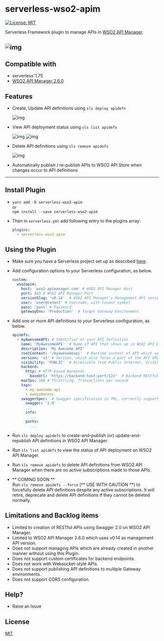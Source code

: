 serverless-wso2-apim
====================
[![License: MIT](https://img.shields.io/badge/License-MIT-yellow.svg)](https://opensource.org/licenses/MIT)

Serverless Framework plugin to manage APIs in [WSO2 API Manager](https://wso2.com/api-management/).  

![img](https://iili.io/duP1Zx.png)
---

## Compatible with
* serverlessˆ1.75
* [WSO2 API Manager 2.6.0](https://docs.wso2.com/display/AM260/)

## Features
* Create, Update API definitions using `sls deploy apidefs`

  ![img](https://iili.io/dui9S9.png)

* View API deployment status using `sls list apidefs`

  ![img](https://iili.io/duiKox.png)
  ![img](https://iili.io/dui3tj.png)

* Delete API definitions using `sls remove apidefs`

  ![img](https://iili.io/duiJ9e.png)

* Automatically publish / re-publish APIs to WSO2 API Store when changes occur to API definitions

---

## Install Plugin
* `yarn add -D serverless-wso2-apim`   
or   
`npm install --save serverless-wso2-apim`  

* Then in `serverless.yml` add following entry to the plugins array:
  ```yml
  plugins:
    - serverless-wso2-apim
  ```

## Using the Plugin

- Make sure you have a Serverless project set up as described [here](https://www.serverless.com/framework/docs/getting-started/).  

- Add configuration options to your Serverless configuration, as below.
  ```yml
  custom:
    wso2apim:
      host: 'wso2-apimanager.com' # WSO2 API Manager Host
      port: 443 # WSO2 API Manager Port
      versionSlug: 'v0.14'  # WSO2 API Manager's Management API version
      user: 'user@tenant' # Username, with tenant symbol
      pass: 'pass' # Password
      gatewayEnv: 'Production'  # Target Gateway Environment
  ```

- Add one or more API definitions to your Serverless configuration, as below.

  ```yml
  apidefs:
    - myAwesomeAPI: # Identifier of your API definition
      name: 'MyAwesomeAPI'  # Name of API that shows up in WSO2 API Console (CANNOT BE UPDATED LATER)
      description: 'My Awesome API'
      rootContext: '/myawesomeapi'  # Runtime context of API which will be appended to the base URL exposed by WSO2 API Gateway. Must be unique across the Gateway Environment. (CANNOT BE UPDATED LATER)
      version: 'v1' # Version, which also forms a part of the API URL ultimately (CANNOT BE UPDATED LATER)
      visibility: 'PUBLIC'  # Accessible from Public Internet, Visible to everyone
      backend: 
        http: # HTTP-based Backends
          baseUrl: 'https://backend-host:port/123'  # Backend RESTful base URL
      maxTps: 100 # Throttling, Transactions per second
      tags:
        - my-awesome-api
        - awesomeness
      swaggerSpec:  # Swagger specification in YML, currently supports 2.0
        swagger: '2.0'
        ...
        info:
          ...
        paths:
          ...
  ```

- Run `sls deploy apidefs` to create-and-publish (or) update-and-republish API definitions in WSO2 API Manager.

- Run `sls list apidefs` to view the status of API deployment on WSO2 API Manager.

- Run `sls remove apidefs` to delete API definitions from WSO2 API Manager when there are no active subscriptions made to those APIs.

- ** COMING SOON **   
Run `sls remove apidefs --force` (** USE WITH CAUTION **) to forcefully delete API definitions despite any active subscriptions. It will retire, deprecate and delete API definitions if they cannot be deleted normally.


## Limitations and Backlog items
* Limited to creation of RESTful APIs using Swagger 2.0 on WSO2 API Manager. 
* Limited to WSO2 API Manager 2.6.0 which uses v0.14 as management API version. 
* Does not support managing APIs which are already created in another manner without using this Plugin.
* Does not support custom certificates for backend endpoints.
* Does not work with Websocket-style APIs.  
* Does not support publishing API definitions to multiple Gateway environments.  
* Does not support CORS configuration.

## Help?
* Raise an Issue 

## License
[MIT](https://github.com/99xt/serverless-dynamodb-local/blob/v1/LICENSE)